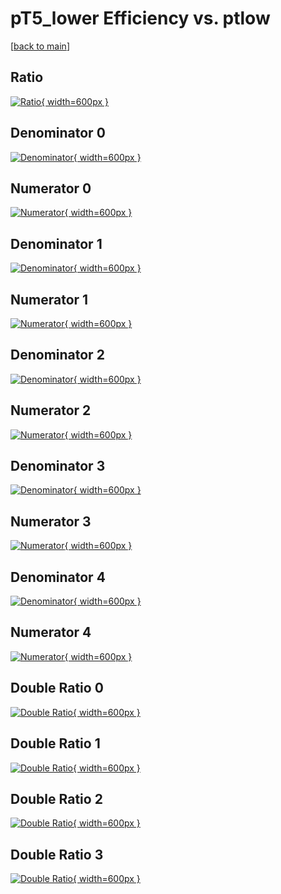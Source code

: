 # pT5_lower Efficiency vs. ptlow

[[back to main](./)]



## Ratio

[![Ratio](../mtv/var/pT5_lower_loweta_321_-1_eff_ptlow.png){ width=600px }](../mtv/var/pT5_lower_loweta_321_-1_eff_ptlow.pdf)

## Denominator 0

[![Denominator](../mtv/den/pT5_lower_loweta_321_-1_eff_ptlow_den0.png){ width=600px }](../mtv/den/pT5_lower_loweta_321_-1_eff_ptlow_den0.pdf)

## Numerator 0

[![Numerator](../mtv/num/pT5_lower_loweta_321_-1_eff_ptlow_num0.png){ width=600px }](../mtv/num/pT5_lower_loweta_321_-1_eff_ptlow_num0.pdf)

## Denominator 1

[![Denominator](../mtv/den/pT5_lower_loweta_321_-1_eff_ptlow_den1.png){ width=600px }](../mtv/den/pT5_lower_loweta_321_-1_eff_ptlow_den1.pdf)

## Numerator 1

[![Numerator](../mtv/num/pT5_lower_loweta_321_-1_eff_ptlow_num1.png){ width=600px }](../mtv/num/pT5_lower_loweta_321_-1_eff_ptlow_num1.pdf)

## Denominator 2

[![Denominator](../mtv/den/pT5_lower_loweta_321_-1_eff_ptlow_den2.png){ width=600px }](../mtv/den/pT5_lower_loweta_321_-1_eff_ptlow_den2.pdf)

## Numerator 2

[![Numerator](../mtv/num/pT5_lower_loweta_321_-1_eff_ptlow_num2.png){ width=600px }](../mtv/num/pT5_lower_loweta_321_-1_eff_ptlow_num2.pdf)

## Denominator 3

[![Denominator](../mtv/den/pT5_lower_loweta_321_-1_eff_ptlow_den3.png){ width=600px }](../mtv/den/pT5_lower_loweta_321_-1_eff_ptlow_den3.pdf)

## Numerator 3

[![Numerator](../mtv/num/pT5_lower_loweta_321_-1_eff_ptlow_num3.png){ width=600px }](../mtv/num/pT5_lower_loweta_321_-1_eff_ptlow_num3.pdf)

## Denominator 4

[![Denominator](../mtv/den/pT5_lower_loweta_321_-1_eff_ptlow_den4.png){ width=600px }](../mtv/den/pT5_lower_loweta_321_-1_eff_ptlow_den4.pdf)

## Numerator 4

[![Numerator](../mtv/num/pT5_lower_loweta_321_-1_eff_ptlow_num4.png){ width=600px }](../mtv/num/pT5_lower_loweta_321_-1_eff_ptlow_num4.pdf)

## Double Ratio 0

[![Double Ratio](../mtv/ratio/pT5_lower_loweta_321_-1_eff_ptlow_ratio0.png){ width=600px }](../mtv/ratio/pT5_lower_loweta_321_-1_eff_ptlow_ratio0.pdf)

## Double Ratio 1

[![Double Ratio](../mtv/ratio/pT5_lower_loweta_321_-1_eff_ptlow_ratio1.png){ width=600px }](../mtv/ratio/pT5_lower_loweta_321_-1_eff_ptlow_ratio1.pdf)

## Double Ratio 2

[![Double Ratio](../mtv/ratio/pT5_lower_loweta_321_-1_eff_ptlow_ratio2.png){ width=600px }](../mtv/ratio/pT5_lower_loweta_321_-1_eff_ptlow_ratio2.pdf)

## Double Ratio 3

[![Double Ratio](../mtv/ratio/pT5_lower_loweta_321_-1_eff_ptlow_ratio3.png){ width=600px }](../mtv/ratio/pT5_lower_loweta_321_-1_eff_ptlow_ratio3.pdf)

